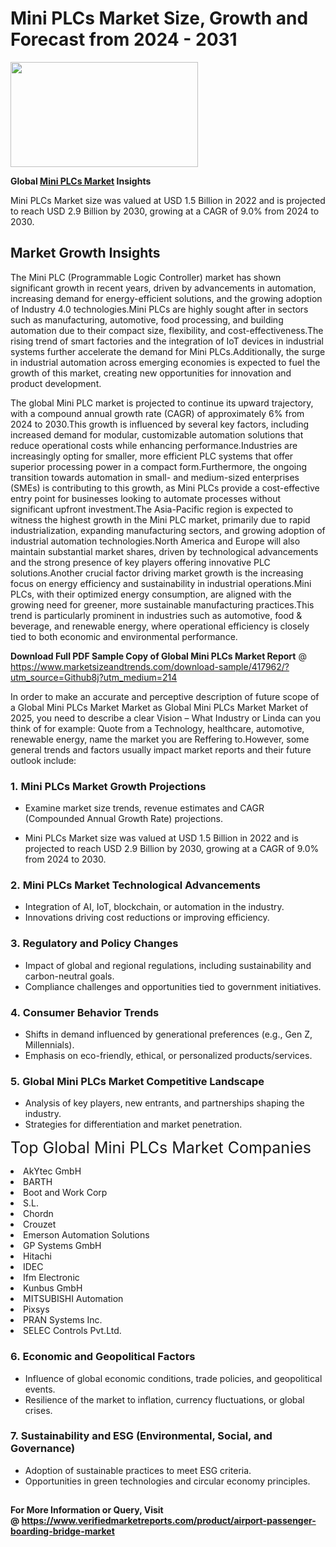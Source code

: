 <H1>Mini PLCs Market Size, Growth and Forecast from 2024 - 2031</H1><img class="aligncenter size-medium wp-image-584254" src="https://thirdeyenews.in/wp-content/uploads/2024/09/Global-Market-Research-300x168.jpeg" alt="" width="300" height="168" /><p><strong>Global&nbsp;<a href="https://www.marketsizeandtrends.com/download-sample/417962/?utm_source=Github8j?utm_medium=214">Mini PLCs Market</a> Insights</strong></p><p>Mini PLCs Market size was valued at USD 1.5 Billion in 2022 and is projected to reach USD 2.9 Billion by 2030, growing at a CAGR of 9.0% from 2024 to 2030.</p><p><h2>Market Growth Insights</h2> <p>The Mini PLC (Programmable Logic Controller) market has shown significant growth in recent years, driven by advancements in automation, increasing demand for energy-efficient solutions, and the growing adoption of Industry 4.0 technologies.Mini PLCs are highly sought after in sectors such as manufacturing, automotive, food processing, and building automation due to their compact size, flexibility, and cost-effectiveness.The rising trend of smart factories and the integration of IoT devices in industrial systems further accelerate the demand for Mini PLCs.Additionally, the surge in industrial automation across emerging economies is expected to fuel the growth of this market, creating new opportunities for innovation and product development. </p> <p>The global Mini PLC market is projected to continue its upward trajectory, with a compound annual growth rate (CAGR) of approximately 6% from 2024 to 2030.This growth is influenced by several key factors, including increased demand for modular, customizable automation solutions that reduce operational costs while enhancing performance.Industries are increasingly opting for smaller, more efficient PLC systems that offer superior processing power in a compact form.Furthermore, the ongoing transition towards automation in small- and medium-sized enterprises (SMEs) is contributing to this growth, as Mini PLCs provide a cost-effective entry point for businesses looking to automate processes without significant upfront investment.The Asia-Pacific region is expected to witness the highest growth in the Mini PLC market, primarily due to rapid industrialization, expanding manufacturing sectors, and growing adoption of industrial automation technologies.North America and Europe will also maintain substantial market shares, driven by technological advancements and the strong presence of key players offering innovative PLC solutions.Another crucial factor driving market growth is the increasing focus on energy efficiency and sustainability in industrial operations.Mini PLCs, with their optimized energy consumption, are aligned with the growing need for greener, more sustainable manufacturing practices.This trend is particularly prominent in industries such as automotive, food & beverage, and renewable energy, where operational efficiency is closely tied to both economic and environmental performance.</p><p><span class=""><strong>Download Full PDF Sample Copy of Global Mini PLCs Market Report</strong> @ <a href="https://www.marketsizeandtrends.com/download-sample/417962/?utm_source=Github8j?utm_medium=214" target="_blank">https://www.marketsizeandtrends.com/download-sample/417962/?utm_source=Github8j?utm_medium=214</a></span></p><p>In order to make an accurate and perceptive description of future scope of a Global&nbsp;Mini PLCs Market Market as Global&nbsp;Mini PLCs Market Market of 2025, you need to describe a clear Vision &ndash; What Industry or Linda can you think of for example: Quote from a Technology, healthcare, automotive, renewable energy, name the market you are Reffering to.However, some general trends and factors usually impact market reports and their future outlook include:</p><h3>1.&nbsp;<strong>Mini PLCs Market Growth Projections</strong></h3><ul><li>Examine market size trends, revenue estimates and CAGR (Compounded Annual Growth Rate) projections.</li><li><p>Mini PLCs Market size was valued at USD 1.5 Billion in 2022 and is projected to reach USD 2.9 Billion by 2030, growing at a CAGR of 9.0% from 2024 to 2030.</p></li></ul><h3>2.&nbsp;<strong>Mini PLCs Market Technological Advancements</strong></h3><ul><li>Integration of AI, IoT, blockchain, or automation in the industry.</li><li>Innovations driving cost reductions or improving efficiency.</li></ul><h3>3.&nbsp;<strong>Regulatory and Policy Changes</strong></h3><ul><li>Impact of global and regional regulations, including sustainability and carbon-neutral goals.</li><li>Compliance challenges and opportunities tied to government initiatives.</li></ul><h3>4.&nbsp;<strong>Consumer Behavior Trends</strong></h3><ul><li>Shifts in demand influenced by generational preferences (e.g., Gen Z, Millennials).</li><li>Emphasis on eco-friendly, ethical, or personalized products/services.</li></ul><h3>5.&nbsp;<strong>Global Mini PLCs Market Competitive Landscape</strong></h3><ul><li>Analysis of key players, new entrants, and partnerships shaping the industry.</li><li>Strategies for differentiation and market penetration.</li></ul><p data-pm-slice="1 1 []"><span style="color: inherit; font-family: inherit; font-size: 25px;">Top Global Mini PLCs Market Companies</span></p><div class="" data-test-id=""><p><li>AkYtec GmbH</li><li> BARTH</li><li> Boot and Work Corp</li><li> S.L.</li><li> Chordn</li><li> Crouzet</li><li> Emerson Automation Solutions</li><li> GP Systems GmbH</li><li> Hitachi</li><li> IDEC</li><li> Ifm Electronic</li><li> Kunbus GmbH</li><li> MITSUBISHI Automation</li><li> Pixsys</li><li> PRAN Systems Inc.</li><li> SELEC Controls Pvt.Ltd.</li></p></div><h3>6.&nbsp;<strong>Economic and Geopolitical Factors</strong></h3><ul><li>Influence of global economic conditions, trade policies, and geopolitical events.</li><li>Resilience of the market to inflation, currency fluctuations, or global crises.</li></ul><h3>7.&nbsp;<strong>Sustainability and ESG (Environmental, Social, and Governance)</strong></h3><ul><li>Adoption of sustainable practices to meet ESG criteria.</li><li>Opportunities in green technologies and circular economy principles.</li></ul><h2><strong style="font-size: 14px;">For More Information or Query, Visit @&nbsp;</strong><a style="background-color: #ffffff; font-size: 14px;" href="https://www.marketsizeandtrends.com/report/mini-plcs-market/" target="_blank">https://www.verifiedmarketreports.com/product/airport-passenger-boarding-bridge-market</a></h2>